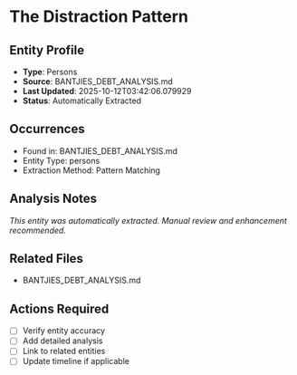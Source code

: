 # The Distraction Pattern

## Entity Profile
- **Type**: Persons
- **Source**: BANTJIES_DEBT_ANALYSIS.md
- **Last Updated**: 2025-10-12T03:42:06.079929
- **Status**: Automatically Extracted

## Occurrences
- Found in: BANTJIES_DEBT_ANALYSIS.md
- Entity Type: persons
- Extraction Method: Pattern Matching

## Analysis Notes
*This entity was automatically extracted. Manual review and enhancement recommended.*

## Related Files
- BANTJIES_DEBT_ANALYSIS.md

## Actions Required
- [ ] Verify entity accuracy
- [ ] Add detailed analysis
- [ ] Link to related entities
- [ ] Update timeline if applicable
